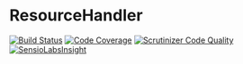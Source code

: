 # ResourceHandler
[![Build Status](https://scrutinizer-ci.com/g/managlea/ResourceHandler/badges/build.png?b=master)](https://scrutinizer-ci.com/g/managlea/ResourceHandler/build-status/master) [![Code Coverage](https://scrutinizer-ci.com/g/managlea/ResourceHandler/badges/coverage.png?b=master)](https://scrutinizer-ci.com/g/managlea/ResourceHandler/?branch=master) [![Scrutinizer Code Quality](https://scrutinizer-ci.com/g/managlea/ResourceHandler/badges/quality-score.png?b=master)](https://scrutinizer-ci.com/g/managlea/ResourceHandler/?branch=master) [![SensioLabsInsight](https://insight.sensiolabs.com/projects/39e46ddc-da95-4449-a104-616a1f55dde9/mini.png)](https://insight.sensiolabs.com/projects/39e46ddc-da95-4449-a104-616a1f55dde9)
